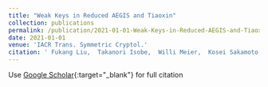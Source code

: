 ```yaml
---
title: "Weak Keys in Reduced AEGIS and Tiaoxin"
collection: publications
permalink: /publication/2021-01-01-Weak-Keys-in-Reduced-AEGIS-and-Tiaoxin
date: 2021-01-01
venue: 'IACR Trans. Symmetric Cryptol.'
citation: ' Fukang Liu,  Takanori Isobe,  Willi Meier,  Kosei Sakamoto, &quot;Weak Keys in Reduced AEGIS and Tiaoxin.&quot; IACR Trans. Symmetric Cryptol., 2021.'
---
```

Use [Google Scholar](https://scholar.google.com/scholar?q=Weak+Keys+in+Reduced+AEGIS+and+Tiaoxin){:target="_blank"} for full citation